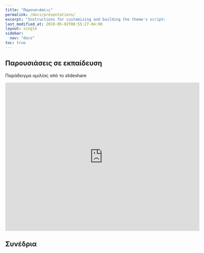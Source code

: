 ```yaml
---
title: "Παρουσιάσεις"
permalink: /docs/presentations/
excerpt: "Instructions for customizing and building the theme's scripts."
last_modified_at: 2019-05-02T08:55:27-04:00
layout: single
sidebar: 
  nav: "docs"
toc: true
---
```


## Παρουσιάσεις σε εκπαίδευση

Παράδειγμα ομιλίας από το slideshare

<iframe src="https://www.slideshare.net/larsjuhljensen/slideshelf" width="615px" height="470px" frameborder="0" marginwidth="0" marginheight="0" scrolling="no" style="border:none;" allowfullscreen webkitallowfullscreen mozallowfullscreen></iframe>

## Συνέδρια
